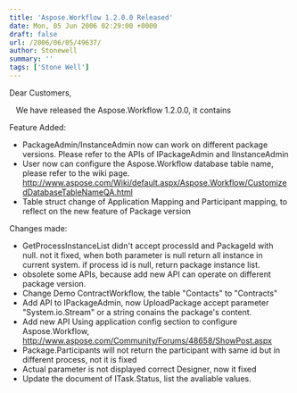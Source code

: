 ```yaml
---
title: 'Aspose.Workflow 1.2.0.0 Released'
date: Mon, 05 Jun 2006 02:29:00 +0000
draft: false
url: /2006/06/05/49637/
author: Stonewell
summary: ''
tags: ['Stone Well']
---
```


Dear Customers,

   We have released the Aspose.Workflow 1.2.0.0, it contains

Feature Added:

*   PackageAdmin/InstanceAdmin now can work on different package versions. Please refer to the APIs of IPackageAdmin and IInstanceAdmin
*   User now can configure the Aspose.Workflow database table name, please refer to the wiki page. http://www.aspose.com/Wiki/default.aspx/Aspose.Workflow/CustomizedDatabaseTableNameQA.html
*   Table struct change of Application Mapping and Participant mapping, to reflect on the new feature of Package version

Changes made:

*   GetProcessInstanceList didn't accept processId and PackageId with null. not it fixed, when both parameter is null return all instance in current system. if process id is null, return package instance list.
*   obsolete some APIs, because add new API can operate on different package version.
*   Change Demo ContractWorkflow, the table "Contacts" to "Contracts"
*   Add API to IPackageAdmin, now UploadPackage accept parameter "System.io.Stream" or a string conains the package's content.
*   Add new API Using application config section to configure Aspose.Workflow, http://www.aspose.com/Community/Forums/48658/ShowPost.aspx
*   Package.Participants will not return the participant with same id but in different process, not it is fixed
*   Actual parameter is not displayed correct Designer, now it fixed
*   Update the document of ITask.Status, list the avaliable values.







